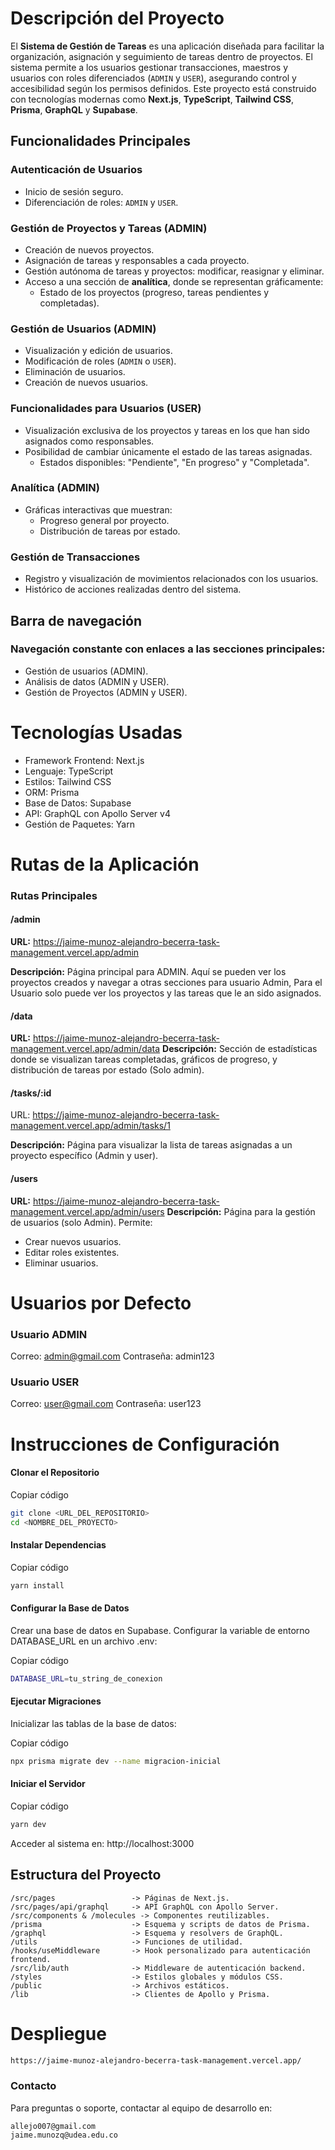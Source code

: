 # Descripción del Proyecto

El **Sistema de Gestión de Tareas** es una aplicación diseñada para facilitar la organización, asignación y seguimiento de tareas dentro de proyectos. El sistema permite a los usuarios gestionar transacciones, maestros y usuarios con roles diferenciados (`ADMIN` y `USER`), asegurando control y accesibilidad según los permisos definidos. Este proyecto está construido con tecnologías modernas como **Next.js**, **TypeScript**, **Tailwind CSS**, **Prisma**, **GraphQL** y **Supabase**.

## Funcionalidades Principales

### Autenticación de Usuarios
- Inicio de sesión seguro.
- Diferenciación de roles: `ADMIN` y `USER`.

### Gestión de Proyectos y Tareas (ADMIN)
- Creación de nuevos proyectos.
- Asignación de tareas y responsables a cada proyecto.
- Gestión autónoma de tareas y proyectos: modificar, reasignar y eliminar.
- Acceso a una sección de **analítica**, donde se representan gráficamente:
  - Estado de los proyectos (progreso, tareas pendientes y completadas).

### Gestión de Usuarios (ADMIN)
- Visualización y edición de usuarios.
- Modificación de roles (`ADMIN` o `USER`).
- Eliminación de usuarios.
- Creación de nuevos usuarios.

### Funcionalidades para Usuarios (USER)
- Visualización exclusiva de los proyectos y tareas en los que han sido asignados como responsables.
- Posibilidad de cambiar únicamente el estado de las tareas asignadas.
  - Estados disponibles: "Pendiente", "En progreso" y "Completada".

### Analítica (ADMIN)
- Gráficas interactivas que muestran:
  - Progreso general por proyecto.
  - Distribución de tareas por estado.

### Gestión de Transacciones
- Registro y visualización de movimientos relacionados con los usuarios.
- Histórico de acciones realizadas dentro del sistema.


## Barra de navegación
### Navegación constante con enlaces a las secciones principales:
- Gestión de usuarios (ADMIN).
- Análisis de datos (ADMIN y USER).
- Gestión de Proyectos (ADMIN y USER).

# Tecnologías Usadas
- Framework Frontend: Next.js
- Lenguaje: TypeScript
- Estilos: Tailwind CSS
- ORM: Prisma
- Base de Datos: Supabase
- API: GraphQL con Apollo Server v4
- Gestión de Paquetes: Yarn


# Rutas de la Aplicación
### Rutas Principales
#### /admin
**URL:** https://jaime-munoz-alejandro-becerra-task-management.vercel.app/admin

**Descripción:** 
Página principal para ADMIN. Aquí se pueden ver los proyectos creados y navegar a otras secciones para usuario Admin, 
Para el Usuario solo puede ver los proyectos y las tareas que le an sido asignados.

#### /data
**URL:** https://jaime-munoz-alejandro-becerra-task-management.vercel.app/admin/data
**Descripción:** Sección de estadísticas donde se visualizan tareas completadas, gráficos de progreso, y distribución de tareas por estado (Solo admin).

#### /tasks/:id
URL: https://jaime-munoz-alejandro-becerra-task-management.vercel.app/admin/tasks/1

**Descripción:** Página para visualizar la lista de tareas asignadas a un proyecto específico (Admin y user).

#### /users
**URL:** https://jaime-munoz-alejandro-becerra-task-management.vercel.app/admin/users
**Descripción:** Página para la gestión de usuarios (solo Admin). Permite:

- Crear nuevos usuarios.
- Editar roles existentes.
- Eliminar usuarios.
# Usuarios por Defecto
### Usuario ADMIN

Correo: admin@gmail.com
Contraseña: admin123

### Usuario USER

Correo: user@gmail.com
Contraseña: user123


# Instrucciones de Configuración

#### Clonar el Repositorio

Copiar código

```bash
git clone <URL_DEL_REPOSITORIO>
cd <NOMBRE_DEL_PROYECTO>
```

#### Instalar Dependencias

Copiar código
```bash
yarn install
```

#### Configurar la Base de Datos
Crear una base de datos en Supabase.
Configurar la variable de entorno DATABASE_URL en un archivo .env:

Copiar código
```bash
DATABASE_URL=tu_string_de_conexion
```

#### Ejecutar Migraciones
Inicializar las tablas de la base de datos:

Copiar código
```bash
npx prisma migrate dev --name migracion-inicial
```

#### Iniciar el Servidor

Copiar código
```bash
yarn dev
```
Acceder al sistema en: http://localhost:3000

## Estructura del Proyecto


```
/src/pages                 -> Páginas de Next.js.
/src/pages/api/graphql     -> API GraphQL con Apollo Server.
/src/components & /molecules -> Componentes reutilizables.
/prisma                    -> Esquema y scripts de datos de Prisma.
/graphql                   -> Esquema y resolvers de GraphQL.
/utils                     -> Funciones de utilidad.
/hooks/useMiddleware       -> Hook personalizado para autenticación frontend.
/src/lib/auth              -> Middleware de autenticación backend.
/styles                    -> Estilos globales y módulos CSS.
/public                    -> Archivos estáticos.
/lib                       -> Clientes de Apollo y Prisma.
```

# Despliegue 

```bash
https://jaime-munoz-alejandro-becerra-task-management.vercel.app/
```

### Contacto

Para preguntas o soporte, contactar al equipo de desarrollo en: 
```
allejo007@gmail.com
jaime.munozq@udea.edu.co 
```


